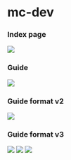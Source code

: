 # mc-dev
### Index page

<img src="https://i.gyazo.com/7da4051cc338f271d91e35cf20745bdd.png">

### Guide

<img src="https://i.gyazo.com/08483188283f6260c0330faed74e455c.png">

### Guide format v2

<img src="https://i.gyazo.com/afea00ee6dcece24552196ce993abad3.png">

### Guide format v3

<img src="https://i.gyazo.com/c4e2e948821044432ee53beeeb04ccda.png">
<img src="https://i.gyazo.com/9cb0823af9e3609cce5dc1a1c54461c2.png">
<img src="https://i.gyazo.com/e84b22453abff55f77986fa4a57f0629.png">